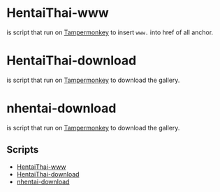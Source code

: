 # HentaiThai-www
is script that run on [Tampermonkey](https://tampermonkey.net/) to insert `www.` into href of all anchor.

# HentaiThai-download
is script that run on [Tampermonkey](https://tampermonkey.net/) to download the gallery.

# nhentai-download
is script that run on [Tampermonkey](https://tampermonkey.net/) to download the gallery.

## Scripts
- [HentaiThai-www](https://github.com/penguin-jedi/hentaithai/raw/main/hentaithai-www.user.js)
- [HentaiThai-download](https://github.com/penguin-jedi/hentaithai/raw/release/hentaithai-download.user.js)
- [nhentai-download](https://github.com/penguin-jedi/hentaithai/raw/release/nhentai-download.user.js)
